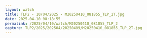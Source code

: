 ```yaml
---
layout: watch
title: TLP2 - 10/04/2025 - M20250410_081855_TLP_2T.jpg
date: 2025-04-10 08:18:55
permalink: /2025/04/10/watch/M20250410_081855_TLP_2
capture: TLP2/2025/202504/20250409/M20250410_081855_TLP_2T.jpg
---
```

